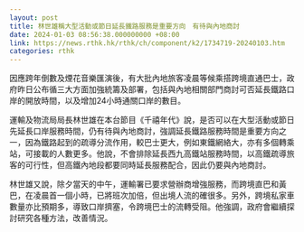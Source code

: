 ```yaml
---
layout: post
title: 林世雄稱大型活動或節日延長鐵路服務是重要方向　有待與內地商討
date: 2024-01-03 08:56:38.000000000 +08:00
link: https://news.rthk.hk/rthk/ch/component/k2/1734719-20240103.htm
categories: rthk
---
```


因應跨年倒數及煙花音樂匯演後，有大批內地旅客凌晨等候乘搭跨境直通巴士，政府昨日公布循三大方面加強統籌及部署，包括與內地相關部門商討可否延長鐵路口岸的開放時間，以及增加24小時通關口岸的數目。

運輸及物流局局長林世雄在本台節目《千禧年代》說，是否可以在大型活動或節日先延長口岸服務時間，仍有待與內地商討，強調延長鐵路服務時間是重要方向之一，因為鐵路起到的疏導分流作用，較巴士更大，例如東鐵網絡大，亦有多個轉乘站，可接載的人數更多。他說，不會排除延長西九高鐵站服務時間，以高鐵疏導旅客的可行性，但高鐵內地段都要同時延長服務配合，因此仍要與內地商討。

林世雄又說，除夕當天的中午，運輸署已要求營辦商增強服務，而跨境直巴和黃巴，在凌晨首一個小時，已將班次加倍，但出境人流的確很多。另外，跨境私家車數量亦比預期多，導致口岸擠塞，令跨境巴士的流轉受阻。他強調，政府會繼續探討研究各種方法，改善情況。
